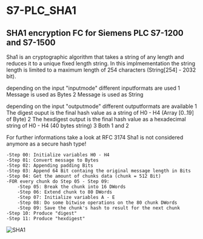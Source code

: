 # S7-PLC_SHA1
## SHA1 encryption FC for Siemens PLC S7-1200 and S7-1500

Sha1 is an cryptographic algorithm that takes a string of any length and reduces it to a unique fixed length string. 
In this implmementation the string length is limited to a maximum length of 254 characters (String[254] - 2032 bit).

depending on the input "inputmode" different inputformats are used
1   Message is used as Bytes
2   Message is used as String

depending on the input "outputmode" different outputformats are available
1   The digest ouput is the final hash value as a string of H0 - H4 (Array [0..19] of Byte)
2   The hexdigest output is the final hash value as a hexadecimal string of H0 - H4 (40 bytes string)
3   Both 1 and 2

For further informations take a look at RFC 3174
Sha1 is not considered anymore as a secure hash type!

	-Step 00: Initialize variables H0 - H4
	-Step 01: Convert message to Bytes
	-Step 02: Appending padding Bits
	-Step 03: Append 64 Bit containg the original message length in Bits
	-Step 04: Get the amount of chunks data (chunk = 512 Bit)
	-FOR every chunk do Step 05 - Step 09:
	    -Step 05: Break the chunk into 16 DWords
	    -Step 06: Extend chunk to 80 DWords
	    -Step 07: Initialize variables A - E
	    -Step 08: Do some bitwise operations on the 80 chunk DWords
	    -Step 09: Save the chunk's hash to result for the next chunk
	-Step 10: Produce "digest"
	-Step 11: Produce "hexdigest"
  
![SHA1](https://github.com/marvin-mangold/S7-PLC_SHA1/assets/10088323/668d7fba-afee-49ea-b984-342b83b50892)
